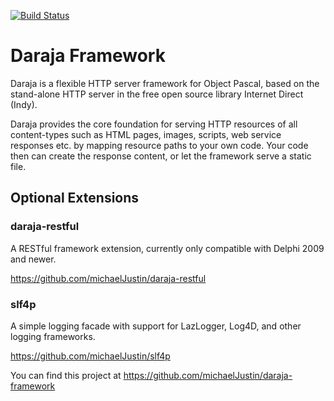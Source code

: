 
[![Build Status](https://travis-ci.org/nielsAD/travis-lazarus.svg?branch=master)](https://travis-ci.org/nielsAD/travis-lazarus)

# Daraja Framework

Daraja is a flexible HTTP server framework for Object Pascal, based on the stand-alone HTTP server in the free open source library Internet Direct (Indy).

Daraja provides the core foundation for serving HTTP resources of all content-types such as HTML pages, images, scripts, web service responses etc. by mapping resource paths to your own code. Your code then can create the response content, or let the framework serve a static file. 

## Optional Extensions

### daraja-restful

A RESTful framework extension, currently only compatible with Delphi 2009 and newer. 

https://github.com/michaelJustin/daraja-restful

### slf4p

A simple logging facade with support for LazLogger, Log4D, and other logging frameworks.

https://github.com/michaelJustin/slf4p

You can find this project at https://github.com/michaelJustin/daraja-framework
